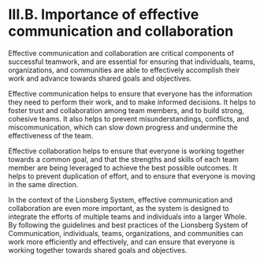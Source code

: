 # III.B. Importance of effective communication and collaboration

Effective communication and collaboration are critical components of successful teamwork, and are essential for ensuring that individuals, teams, organizations, and communities are able to effectively accomplish their work and advance towards shared goals and objectives.

Effective communication helps to ensure that everyone has the information they need to perform their work, and to make informed decisions. It helps to foster trust and collaboration among team members, and to build strong, cohesive teams. It also helps to prevent misunderstandings, conflicts, and miscommunication, which can slow down progress and undermine the effectiveness of the team.

Effective collaboration helps to ensure that everyone is working together towards a common goal, and that the strengths and skills of each team member are being leveraged to achieve the best possible outcomes. It helps to prevent duplication of effort, and to ensure that everyone is moving in the same direction.

In the context of the Lionsberg System, effective communication and collaboration are even more important, as the system is designed to integrate the efforts of multiple teams and individuals into a larger Whole. By following the guidelines and best practices of the Lionsberg System of Communication, individuals, teams, organizations, and communities can work more efficiently and effectively, and can ensure that everyone is working together towards shared goals and objectives.